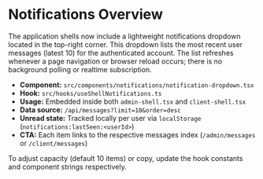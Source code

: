 # Notifications Overview

The application shells now include a lightweight notifications dropdown located in the top-right corner. This dropdown lists the most recent user messages (latest 10) for the authenticated account. The list refreshes whenever a page navigation or browser reload occurs; there is no background polling or realtime subscription.

- **Component:** `src/components/notifications/notification-dropdown.tsx`
- **Hook:** `src/hooks/useShellNotifications.ts`
- **Usage:** Embedded inside both `admin-shell.tsx` and `client-shell.tsx`
- **Data source:** `/api/messages?limit=10&order=desc`
- **Unread state:** Tracked locally per user via `localStorage` (`notifications:lastSeen:<userId>`)
- **CTA:** Each item links to the respective messages index (`/admin/messages` or `/client/messages`)

To adjust capacity (default 10 items) or copy, update the hook constants and component strings respectively.

